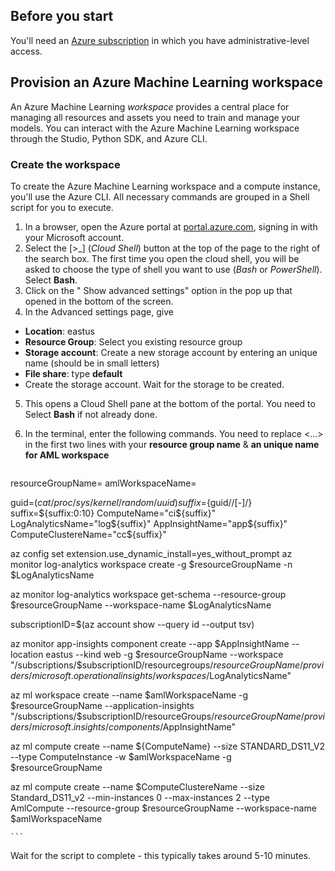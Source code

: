 ## Before you start

You'll need an [Azure subscription](https://azure.microsoft.com/free?azure-portal=true) in which you have administrative-level access.

## Provision an Azure Machine Learning workspace

An Azure Machine Learning *workspace* provides a central place for managing all resources and assets you need to train and manage your models. You can interact with the Azure Machine Learning workspace through the Studio, Python SDK, and Azure CLI. 

### Create the workspace 

To create the Azure Machine Learning workspace and a compute instance, you'll use the Azure CLI. All necessary commands are grouped in a Shell script for you to execute.

1. In a browser, open the Azure portal at [portal.azure.com](https://portal.azure.com/?azure-portal=true), signing in with your Microsoft account.
2. Select the \[>_] (*Cloud Shell*) button at the top of the page to the right of the search box. The first time you open the cloud shell, you will be asked to choose the type of shell you want to use (*Bash* or *PowerShell*). Select **Bash**.
3. Click on the " Show advanced settings" option in the pop up that opened in the bottom of the screen.  
4. In the Advanced settings page, give
  - **Location**: eastus  
  - **Resource Group**: Select you existing resource group
  - **Storage account**: Create a new storage account by entering an unique name (should be in small letters)
  - **File share**: type **default** 
  - Create the storage account. Wait for the storage to be created.
5. This opens a Cloud Shell pane at the bottom of the portal. You need to Select **Bash** if not already done.  
6. In the terminal, enter the following commands. You need to replace <...> in the first two lines with your **resource group name** & **an unique name for AML workspace**

    ```bash
resourceGroupName=<Enter your Resource Group Name>
amlWorkspaceName=<Enter unique anyname here Like:shivam-aml-ws>

guid=$(cat /proc/sys/kernel/random/uuid)
suffix=${guid//[-]/}
suffix=${suffix:0:10}
ComputeName="ci${suffix}"
LogAnalyticsName="log${suffix}"
AppInsightName="app${suffix}"
ComputeClustereName="cc${suffix}"

az config set extension.use_dynamic_install=yes_without_prompt
az monitor log-analytics workspace create -g $resourceGroupName -n $LogAnalyticsName

az monitor log-analytics workspace get-schema --resource-group $resourceGroupName --workspace-name $LogAnalyticsName

subscriptionID=$(az account show --query id --output tsv)

az monitor app-insights component create --app $AppInsightName --location eastus --kind web -g $resourceGroupName --workspace "/subscriptions/$subscriptionID/resourcegroups/$resourceGroupName/providers/microsoft.operationalinsights/workspaces/$LogAnalyticsName"

az ml workspace create --name $amlWorkspaceName -g $resourceGroupName --application-insights "/subscriptions/$subscriptionID/resourceGroups/$resourceGroupName/providers/microsoft.insights/components/$AppInsightName"

az ml compute create --name ${ComputeName} --size STANDARD_DS11_V2 --type ComputeInstance -w $amlWorkspaceName -g $resourceGroupName

az ml compute create --name $ComputeClustereName --size Standard_DS11_v2 --min-instances 0 --max-instances 2 --type AmlCompute --resource-group $resourceGroupName --workspace-name $amlWorkspaceName 
 
    ```

Wait for the script to complete - this typically takes around 5-10 minutes. 

